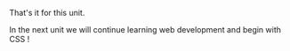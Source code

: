 That's it for this unit.

In the next unit we will continue learning web development and begin with CSS !